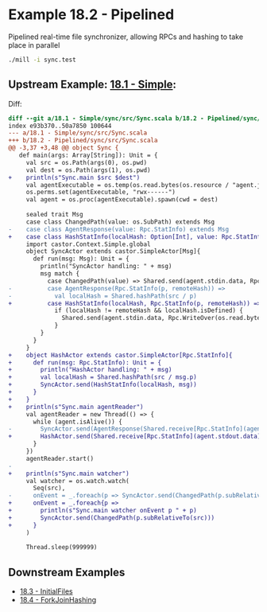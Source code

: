 # Example 18.2 - Pipelined
Pipelined real-time file synchronizer, allowing RPCs and hashing to take place
in parallel

```bash
./mill -i sync.test
```

## Upstream Example: [18.1 - Simple](https://github.com/handsonscala/handsonscala/tree/master/examples/18.1%20-%20Simple):
Diff:
```diff
diff --git a/18.1 - Simple/sync/src/Sync.scala b/18.2 - Pipelined/sync/src/Sync.scala
index e93b370..50a7850 100644
--- a/18.1 - Simple/sync/src/Sync.scala	
+++ b/18.2 - Pipelined/sync/src/Sync.scala	
@@ -3,37 +3,48 @@ object Sync {
   def main(args: Array[String]): Unit = {
     val src = os.Path(args(0), os.pwd)
     val dest = os.Path(args(1), os.pwd)
+    println(s"Sync.main $src $dest")
     val agentExecutable = os.temp(os.read.bytes(os.resource / "agent.jar"))
     os.perms.set(agentExecutable, "rwx------")
     val agent = os.proc(agentExecutable).spawn(cwd = dest)
 
     sealed trait Msg
     case class ChangedPath(value: os.SubPath) extends Msg
-    case class AgentResponse(value: Rpc.StatInfo) extends Msg
+    case class HashStatInfo(localHash: Option[Int], value: Rpc.StatInfo) extends Msg
     import castor.Context.Simple.global
     object SyncActor extends castor.SimpleActor[Msg]{
       def run(msg: Msg): Unit = {
         println("SyncActor handling: " + msg)
         msg match {
           case ChangedPath(value) => Shared.send(agent.stdin.data, Rpc.StatPath(value))
-          case AgentResponse(Rpc.StatInfo(p, remoteHash)) =>
-            val localHash = Shared.hashPath(src / p)
+          case HashStatInfo(localHash, Rpc.StatInfo(p, remoteHash)) =>
             if (localHash != remoteHash && localHash.isDefined) {
               Shared.send(agent.stdin.data, Rpc.WriteOver(os.read.bytes(src / p), p))
             }
         }
       }
     }
+    object HashActor extends castor.SimpleActor[Rpc.StatInfo]{
+      def run(msg: Rpc.StatInfo): Unit = {
+        println("HashActor handling: " + msg)
+        val localHash = Shared.hashPath(src / msg.p)
+        SyncActor.send(HashStatInfo(localHash, msg))
+      }
+    }
+    println(s"Sync.main agentReader")
     val agentReader = new Thread(() => {
       while (agent.isAlive()) {
-        SyncActor.send(AgentResponse(Shared.receive[Rpc.StatInfo](agent.stdout.data)))
+        HashActor.send(Shared.receive[Rpc.StatInfo](agent.stdout.data))
       }
     })
     agentReader.start()
-
+    println(s"Sync.main watcher")
     val watcher = os.watch.watch(
       Seq(src),
-      onEvent = _.foreach(p => SyncActor.send(ChangedPath(p.subRelativeTo(src))))
+      onEvent = _.foreach{p =>
+        println(s"Sync.main watcher onEvent p " + p)
+        SyncActor.send(ChangedPath(p.subRelativeTo(src)))
+      }
     )
 
     Thread.sleep(999999)
```
## Downstream Examples

- [18.3 - InitialFiles](https://github.com/handsonscala/handsonscala/tree/master/examples/18.3%20-%20InitialFiles)
- [18.4 - ForkJoinHashing](https://github.com/handsonscala/handsonscala/tree/master/examples/18.4%20-%20ForkJoinHashing)
